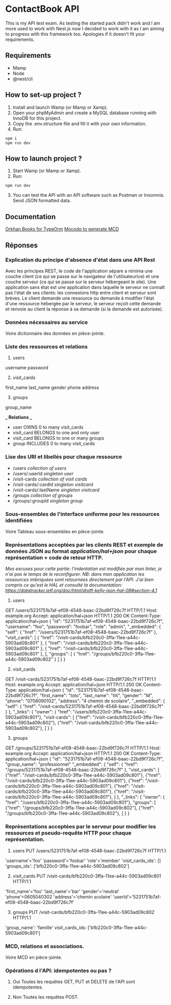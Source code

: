 # ContactBook API

This is my API test exam.
As testing the started pack didn't work and I am more used to work with Nest.js now I decided to work with it as I am aiming to progress with this framework too. Apologies if it doesn't fit your requirements.

## Requirements

- Mamp
- Node
- @nest/cli

## How to set-up project ?

1. Install and launch Wamp (or Mamp or Xamp).
2. Open your phpMyAdmin and create a MySQL database running with InnoDB for this project.
3. Copy the .env.structure file and fill it with your own information.
4. Run:

```
npm i
npm run dev
```

## How to launch project ?

1. Start Wamp (or Mamp or Xamp).
2. Run:

```
npm run dev
```

3. You can test the API with an API software such as Postman or Insomnia. Send JSON formatted data.

## Documentation

[Orkhan Books for TypeOrm]()
[Mocodo to generate MCD](https://www.mocodo.net/)

## Réponses

### Explication du principe d'absence d'état dans une API Rest

Avec les principes REST, le code de l'application sépare a minima une couche client (ce qui se passe sur le navigateur de l'utilisateurice) et une couche serveur (ce qui se passe sur le serveur hébergeant le site).
Une application sans état est une application dans laquelle le serveur ne connaît pas l'état de ses clients: les connexions http entre client et serveur sont brèves. Le client demande une ressource ou demande à modifier l'état d'une ressource hébergée par le serveur, le serveur reçoit cette demande et renvoie au client la réponse à sa demande (si la demande est autorisée).

### Données nécessaires au service

Voire dictionnaire des données en pièce-jointe.

### Liste des ressources et relations

1. users

username
password

2. visit_cards

first_name
last_name
gender
phone
address

3. groups

group_name

**_ Relations _**

- user OWNS 0 to many visit_cards
- visit_card BELONGS to one and only user
- visit_card BELONGS to one or many groups
- group INCLUDES 0 to many visit_cards

### Lise des URI et libellés pour chaque ressource

- /users _collection of users_
- /users/:userId _singleton user_
- /visit-cards _collection of visit cards_
- /visit-cards/:cardId _singleton visitcard_
- /visit-cards/:lastName _singleton visitcard_
- /groups _collection of groups_
- /groups/:groupId _singleton group_

### Sous-ensembles de l'interface uniforme pour les ressources identifiées

Voire Tableau sous-ensembles en pièce-jointe.

### Représentations acceptées par les clients REST et exemple de données JSON au format _application/hal+json_ pour chaque représentation + code de retour HTTP.

_Mes excuses pour cette partie: l'indentation est modifiée par mon linter, je n'ai pas le temps de le reconfigurer._
_NB: dans mon application les ressources imbriquées sont retournées directement par l'API. J'ai bien compris ce qu'est le HAL et consulté la documentation: https://datatracker.ietf.org/doc/html/draft-kelly-json-hal-08#section-4.1_

1. users

GET /users/5231751b7af-ef08-4548-baac-22bd9f726c7f HTTP/1.1
Host: example.org
Accept: application/hal+json
HTTP/1.1 200 OK
Content-Type: application/hal+json
{
"id": "5231751b7af-ef08-4548-baac-22bd9f726c7f",
"username": "foo",
"password": "foobar",
"role": "admin",
"\_embedded": {
"self": { "href": "/users/5231751b7af-ef08-4548-baac-22bd9f726c7f" },
"visit_cards": [
{ "href": "/visit-cards/bfb220c0-3ffa-11ee-a44c-5903ad09c801" },
{ "href": "/visit-cards/bfb220c0-3ffa-11ee-a44c-5903ad09c801" },
{ "href": "/visit-cards/bfb220c0-3ffa-11ee-a44c-5903ad09c801" },
],
"groups": [
{
"href": "/groups/bfb220c0-3ffa-11ee-a44c-5903ad09c802"
}
]
}
}

2. visit_cards

GET /visit-cards/5231751b7af-ef08-4548-baac-22bd9f726c7f HTTP/1.1
Host: example.org
Accept: application/hal+json
HTTP/1.1 200 OK
Content-Type: application/hal+json
{
"id": "5231751b7af-ef08-4548-baac-22bd9f726c7f",
"first_name": "toto",
"last_name": "titi",
"gender": "M",
"phone": "0708090102",
"address": "4 chemin de scolaire",
"\_embedded": {
"self": { "href": "/visit-cards/5231751b7af-ef08-4548-baac-22bd9f726c7f" }
},
"\_links": {
"owner": { "href": "/users/bfb220c0-3ffa-11ee-a44c-5903ad09c801"},
"visit-cards": [
{"href": "/visit-cards/bfb220c0-3ffa-11ee-a44c-5903ad09c802"},
{"href": "/visit-cards/bfb220c0-3ffa-11ee-a44c-5903ad09c802"},
]
}
}

3. groups

GET /groups/5231751b7af-ef08-4548-baac-22bd9f726c7f HTTP/1.1
Host: example.org
Accept: application/hal+json
HTTP/1.1 200 OK
Content-Type: application/hal+json
{
"id": "5231751b7af-ef08-4548-baac-22bd9f726c7f",
"group_name": "professionnel"
"\_embedded": {
"self": { "href": "/groups/5231751b7af-ef08-4548-baac-22bd9f726c7f" },
"visit_cards": [
{"href": "/visit-cards/bfb220c0-3ffa-11ee-a44c-5903ad09c801"},
{"href": "/visit-cards/bfb220c0-3ffa-11ee-a44c-5903ad09c801"},
{"href": "/visit-cards/bfb220c0-3ffa-11ee-a44c-5903ad09c801"},
{"href": "/visit-cards/bfb220c0-3ffa-11ee-a44c-5903ad09c801"},
{"href": "/visit-cards/bfb220c0-3ffa-11ee-a44c-5903ad09c801"},
]
},
"\_links": {
"owner": { "href": "/users/bfb220c0-3ffa-11ee-a44c-5903ad09c801"},
"groups": [
{"href": "/groups/bfb220c0-3ffa-11ee-a44c-5903ad09c802"},
{"href": "/groups/bfb220c0-3ffa-11ee-a44c-5903ad09c802"},
]
}
}

### Représentations acceptées par le serveur pour modifier les ressources et pseudo-requête HTTP pour chaque représentation.

1. users
   PUT /users/5231751b7af-ef08-4548-baac-22bd9f726c7f HTTP/1.1

'username'='foo'
'password'='foobar'
'role'='member'
'visit_cards_ids': []
'groups_ids': \['bfb220c0-3ffa-11ee-a44c-5903ad09c802']

2. visit_cards
   PUT /visit-cards/bfb220c0-3ffa-11ee-a44c-5903ad09c801 HTTP/1.1

'first_name'='foo'
'last_name'='bar'
'gender'='neutral'
'phone'=0605040302
'address'='chemin scolaire'
'userId'='5231751b7af-ef08-4548-baac-22bd9f726c7f'

3. groups
   PUT /visit-cards/bfb220c0-3ffa-11ee-a44c-5903ad09c802 HTTP/1.1

'group_name': 'famille'
visit_cards_ids: \['bfb220c0-3ffa-11ee-a44c-5903ad09c801']

### MCD, relations et associations.

Voire MCD en pièce-jointe.

### Opérations d l'API: idempotentes ou pas ?

1. Oui
   Toutes les requêtes GET, PUT et DELETE de l'API sont idempotentes.

2. Non
   Toutes les requêtes POST.
